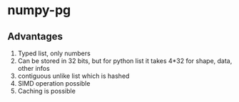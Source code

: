 # numpy-pg

## Advantages

1. Typed list, only numbers
2. Can be stored in 32 bits, but for python list it takes 4*32 for shape, data, other infos
3. contiguous unlike list which is hashed
4. SIMD operation possible
5. Caching is possible
